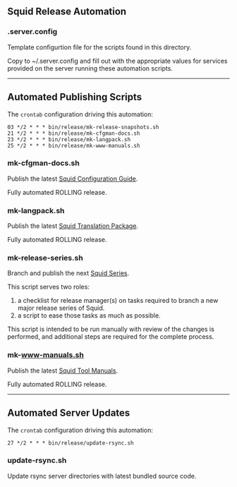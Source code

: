 
## Squid Release Automation

### .server.config

Template configurtion file for the scripts found in this directory.

Copy to ~/.server.config and fill out with the appropriate values for
services provided on the server running these automation scripts.

---

## Automated Publishing Scripts

The `crontab` configuration driving this automation:
```
03 */2 * * * bin/release/mk-release-snapshots.sh
21 */2 * * * bin/release/mk-cfgman-docs.sh
23 */2 * * * bin/release/mk-langpack.sh
25 */2 * * * bin/release/mk-www-manuals.sh
```

### mk-cfgman-docs.sh

Publish the latest [Squid Configuration Guide](http://www.squid-cache.org/Doc/config/).

Fully automated ROLLING release.

### mk-langpack.sh

Publish the latest [Squid Translation Package](http://www.squid-cache.org/Versions/langpack/).

Fully automated ROLLING release.

### mk-release-series.sh

Branch and publish the next [Squid Series](https://wiki.squid-cache.org/ReleaseSchedule).

This script serves two roles:
 1. a checklist for release manager(s) on tasks required to branch a new major release series of Squid.
 2. a script to ease those tasks as much as possible.

This script is intended to be run manually with review of the changes is performed, and additional steps are required for the complete process.

### mk-www-manuals.sh

Publish the latest [Squid Tool Manuals](http://www.squid-cache.org/Doc/man/).

Fully automated ROLLING release.

---

## Automated Server Updates

The `crontab` configuration driving this automation:
```
27 */2 * * * bin/release/update-rsync.sh
```

### update-rsync.sh

Update rsync server directories with latest bundled source code.
